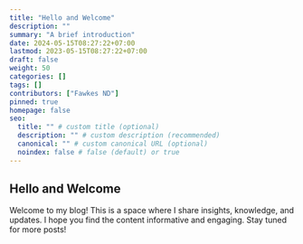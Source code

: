 ```yaml
---
title: "Hello and Welcome"
description: ""
summary: "A brief introduction"
date: 2024-05-15T08:27:22+07:00
lastmod: 2023-05-15T08:27:22+07:00
draft: false
weight: 50
categories: []
tags: []
contributors: ["Fawkes ND"]
pinned: true
homepage: false
seo:
  title: "" # custom title (optional)
  description: "" # custom description (recommended)
  canonical: "" # custom canonical URL (optional)
  noindex: false # false (default) or true
---
```


## Hello and Welcome

Welcome to my blog! This is a space where I share insights, knowledge, and updates. I hope you find the content informative and engaging. Stay tuned for more posts!
